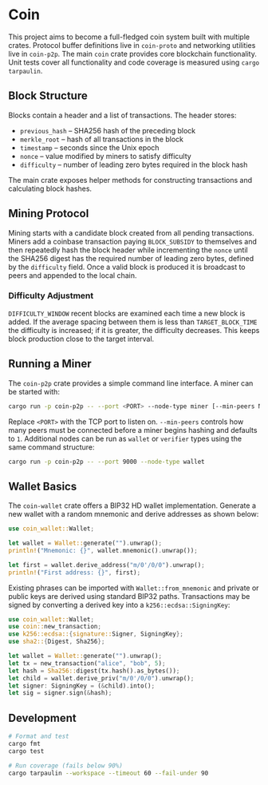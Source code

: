 # Coin

This project aims to become a full-fledged coin system built with multiple crates. Protocol buffer definitions live in `coin-proto` and networking utilities live in `coin-p2p`. The main `coin` crate provides core blockchain functionality. Unit tests cover all functionality and code coverage is measured using `cargo tarpaulin`.

## Block Structure

Blocks contain a header and a list of transactions. The header stores:

- `previous_hash` – SHA256 hash of the preceding block
- `merkle_root` – hash of all transactions in the block
- `timestamp` – seconds since the Unix epoch
- `nonce` – value modified by miners to satisfy difficulty
- `difficulty` – number of leading zero bytes required in the block hash

The main crate exposes helper methods for constructing transactions and
calculating block hashes.

## Mining Protocol

Mining starts with a candidate block created from all pending transactions.
Miners add a coinbase transaction paying `BLOCK_SUBSIDY` to themselves and
then repeatedly hash the block header while incrementing the `nonce` until the
SHA256 digest has the required number of leading zero bytes, defined by the
`difficulty` field. Once a valid block is produced it is broadcast to peers and
appended to the local chain.

### Difficulty Adjustment

`DIFFICULTY_WINDOW` recent blocks are examined each time a new block is added.
If the average spacing between them is less than `TARGET_BLOCK_TIME` the
difficulty is increased; if it is greater, the difficulty decreases. This keeps
block production close to the target interval.

## Running a Miner

The `coin-p2p` crate provides a simple command line interface. A miner can be
started with:

```bash
cargo run -p coin-p2p -- --port <PORT> --node-type miner [--min-peers N]
```
Replace `<PORT>` with the TCP port to listen on. `--min-peers` controls how many peers must
be connected before a miner begins hashing and defaults to `1`. Additional nodes can be run as
`wallet` or `verifier` types using the same command structure:

```bash
cargo run -p coin-p2p -- --port 9000 --node-type wallet
```

## Wallet Basics

The `coin-wallet` crate offers a BIP32 HD wallet implementation.
Generate a new wallet with a random mnemonic and derive addresses as shown
below:

```rust
use coin_wallet::Wallet;

let wallet = Wallet::generate("").unwrap();
println!("Mnemonic: {}", wallet.mnemonic().unwrap());

let first = wallet.derive_address("m/0'/0/0").unwrap();
println!("First address: {}", first);
```

Existing phrases can be imported with `Wallet::from_mnemonic` and private or
public keys are derived using standard BIP32 paths. Transactions may be signed
by converting a derived key into a `k256::ecdsa::SigningKey`:

```rust
use coin_wallet::Wallet;
use coin::new_transaction;
use k256::ecdsa::{signature::Signer, SigningKey};
use sha2::{Digest, Sha256};

let wallet = Wallet::generate("").unwrap();
let tx = new_transaction("alice", "bob", 5);
let hash = Sha256::digest(tx.hash().as_bytes());
let child = wallet.derive_priv("m/0'/0/0").unwrap();
let signer: SigningKey = (&child).into();
let sig = signer.sign(&hash);
```

## Development

```bash
# Format and test
cargo fmt
cargo test

# Run coverage (fails below 90%)
cargo tarpaulin --workspace --timeout 60 --fail-under 90
```
